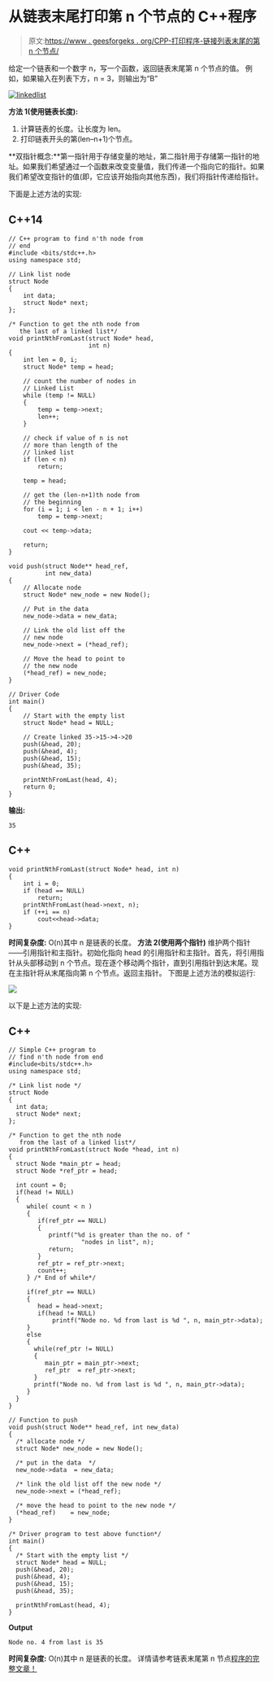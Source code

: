 # 从链表末尾打印第 n 个节点的 C++程序

> 原文:[https://www . geesforgeks . org/CPP-打印程序-链接列表末尾的第 n 个节点/](https://www.geeksforgeeks.org/cpp-program-for-printing-nth-node-from-the-end-of-a-linked-list/)

给定一个链表和一个数字 n，写一个函数，返回链表末尾第 n 个节点的值。
例如，如果输入在列表下方，n = 3，则输出为“B”

[![linkedlist](img/d97a233bf3c89e80c46e6a3193e851d6.png)](https://media.geeksforgeeks.org/wp-content/cdn-uploads/gq/2013/03/Linkedlist.png)

**方法 1(使用链表长度):**

1.  计算链表的长度。让长度为 len。
2.  打印链表开头的第(len–n+1)个节点。

**双指针概念:**第一指针用于存储变量的地址，第二指针用于存储第一指针的地址。如果我们希望通过一个函数来改变变量值，我们传递一个指向它的指针。如果我们希望改变指针的值(即，它应该开始指向其他东西)，我们将指针传递给指针。

下面是上述方法的实现:

## C++14

```
// C++ program to find n'th node from 
// end
#include <bits/stdc++.h>
using namespace std;

// Link list node 
struct Node 
{
    int data;
    struct Node* next;
};

/* Function to get the nth node from 
   the last of a linked list*/
void printNthFromLast(struct Node* head, 
                      int n)
{
    int len = 0, i;
    struct Node* temp = head;

    // count the number of nodes in 
    // Linked List
    while (temp != NULL) 
    {
        temp = temp->next;
        len++;
    }

    // check if value of n is not
    // more than length of the 
    // linked list
    if (len < n)
        return;

    temp = head;

    // get the (len-n+1)th node from 
    // the beginning
    for (i = 1; i < len - n + 1; i++)
        temp = temp->next;

    cout << temp->data;

    return;
}

void push(struct Node** head_ref, 
          int new_data)
{
    // Allocate node
    struct Node* new_node = new Node();

    // Put in the data 
    new_node->data = new_data;

    // Link the old list off the 
    // new node 
    new_node->next = (*head_ref);

    // Move the head to point to 
    // the new node 
    (*head_ref) = new_node;
}

// Driver Code
int main()
{
    // Start with the empty list 
    struct Node* head = NULL;

    // Create linked 35->15->4->20
    push(&head, 20);
    push(&head, 4);
    push(&head, 15);
    push(&head, 35);

    printNthFromLast(head, 4);
    return 0;
}
```

**输出:**

```
35
```

## C++

```
void printNthFromLast(struct Node* head, int n)
{
    int i = 0;
    if (head == NULL)
        return;
    printNthFromLast(head->next, n);
    if (++i == n)
        cout<<head->data;
}
```

**时间复杂度:** O(n)其中 n 是链表的长度。
**方法 2(使用两个指针)**
维护两个指针——引用指针和主指针。初始化指向 head 的引用指针和主指针。首先，将引用指针从头部移动到 n 个节点。现在逐个移动两个指针，直到引用指针到达末尾。现在主指针将从末尾指向第 n 个节点。返回主指针。
下图是上述方法的模拟运行:

![](img/a7e7b659e3e37b820d0b357869203bd0.png)

以下是上述方法的实现:

## C++

```
// Simple C++ program to 
// find n'th node from end
#include<bits/stdc++.h>
using namespace std;

/* Link list node */
struct Node
{
  int data;
  struct Node* next;
};

/* Function to get the nth node 
   from the last of a linked list*/
void printNthFromLast(struct Node *head, int n)
{
  struct Node *main_ptr = head;
  struct Node *ref_ptr = head;

  int count = 0;
  if(head != NULL)
  {
     while( count < n )
     {
        if(ref_ptr == NULL)
        {
           printf("%d is greater than the no. of "
                    "nodes in list", n);
           return;
        }
        ref_ptr = ref_ptr->next;
        count++;
     } /* End of while*/

     if(ref_ptr == NULL)
     {
        head = head->next;
        if(head != NULL)
            printf("Node no. %d from last is %d ", n, main_ptr->data);
     }
     else
     {
       while(ref_ptr != NULL)
       {
          main_ptr = main_ptr->next;
          ref_ptr  = ref_ptr->next;
       }
       printf("Node no. %d from last is %d ", n, main_ptr->data);
     }
  }
}

// Function to push
void push(struct Node** head_ref, int new_data)
{
  /* allocate node */
  struct Node* new_node = new Node(); 

  /* put in the data  */
  new_node->data  = new_data;

  /* link the old list off the new node */
  new_node->next = (*head_ref);    

  /* move the head to point to the new node */
  (*head_ref)    = new_node;
}

/* Driver program to test above function*/
int main()
{
  /* Start with the empty list */
  struct Node* head = NULL;
  push(&head, 20);
  push(&head, 4);
  push(&head, 15);
  push(&head, 35);

  printNthFromLast(head, 4);
}
```

**Output**

```
Node no. 4 from last is 35 
```

**时间复杂度:** O(n)其中 n 是链表的长度。
详情请参考链表末尾第 n 节点[程序的完整文章！](https://www.geeksforgeeks.org/nth-node-from-the-end-of-a-linked-list/)
